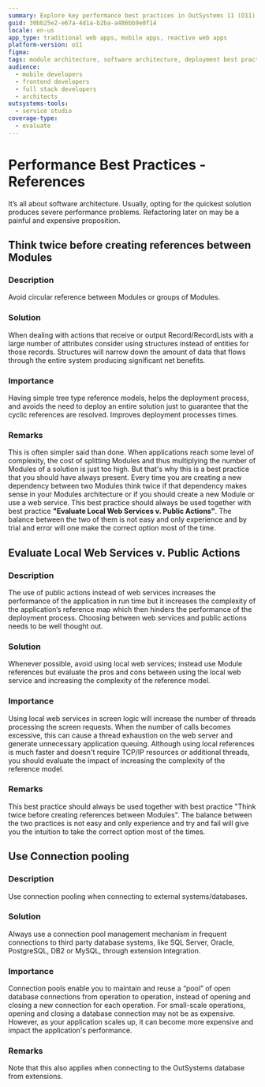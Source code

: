 ```yaml
---
summary: Explore key performance best practices in OutSystems 11 (O11), including optimal module referencing and connection pooling strategies.
guid: 30bb25e2-e67a-4d1a-b2ba-a486bb9e0f14
locale: en-us
app_type: traditional web apps, mobile apps, reactive web apps
platform-version: o11
figma:
tags: module architecture, software architecture, deployment best practices, performance optimization, entity management
audience:
  - mobile developers
  - frontend developers
  - full stack developers
  - architects
outsystems-tools:
  - service studio
coverage-type:
  - evaluate
---
```


# Performance Best Practices - References

It’s all about software architecture. Usually, opting for the quickest solution produces severe performance problems. Refactoring later on may be a painful and expensive proposition.

## Think twice before creating references between Modules

### Description

Avoid circular reference between Modules or groups of Modules.

### Solution

When dealing with actions that receive or output Record/RecordLists with a large number of attributes consider using structures instead of entities for those records. Structures will narrow down the amount of data that flows through the entire system producing significant net benefits.

### Importance

Having simple tree type reference models, helps the deployment process, and avoids the need to deploy an entire solution just to guarantee that the cyclic references are resolved. Improves deployment processes times.

### Remarks

This is often simpler said than done. When applications reach some level of complexity, the cost of splitting Modules and thus multiplying the number of Modules of a solution is just too high. But that's why this is a best practice that you should have always present. Every time you are creating a new dependency between two Modules think twice if that dependency makes sense in your Modules architecture or if you should create a new Module or use a web service. This best practice should always be used together with best practice **"Evaluate Local Web Services v. Public Actions"**. The balance between the two of them is not easy and only experience and by trial and error will one make the correct option most of the time.

## Evaluate Local Web Services v. Public Actions

### Description

The use of public actions instead of web services increases the performance of the application in run time but it increases the complexity of the application’s reference map which then hinders the performance of the deployment process. Choosing between web services and public actions needs to be well thought out.

### Solution

Whenever possible, avoid using local web services; instead use Module references but evaluate the pros and cons between using the local web service and increasing the complexity of the reference model.

### Importance

Using local web services in screen logic will increase the number of threads processing the screen requests. When the number of calls becomes excessive, this can cause a thread exhaustion on the web server and generate unnecessary application queuing. Although using local references is much faster and doesn't require TCP/IP resources or additional threads, you should evaluate the impact of increasing the complexity of the reference model.

### Remarks

This best practice should always be used together with best practice "Think twice before creating references between Modules". The balance between the two practices is not easy and only experience and try and fail will give you the intuition to take the correct option most of the times.

## Use Connection pooling

### Description

Use connection pooling when connecting to external systems/databases.

### Solution

Always use a connection pool management mechanism in frequent connections to third party database systems, like SQL Server, Oracle, PostgreSQL, DB2 or MySQL, through extension integration.

### Importance

Connection pools enable you to maintain and reuse a “pool” of open database connections from operation to operation, instead of opening and closing a new connection for each operation. For small-scale operations, opening and closing a database connection may not be as expensive. However, as your application scales up, it can become more expensive and impact the application's performance.

### Remarks

Note that this also applies when connecting to the OutSystems database from extensions.
